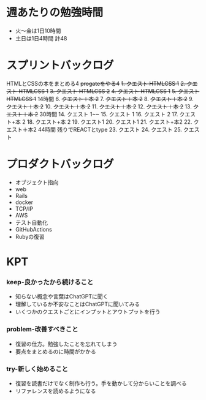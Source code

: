 
# 週あたりの勉強時間
- 火〜金は1日10時間
- 土日は1日4時間
計48

# スプリントバックログ
HTMLとCSSの本をまとめる4
~~progateをやる4~~
~~1. クエスト HTMLCSS 1~~
~~2. クエスト HTMLCSS 1~~
~~3. クエスト HTMLCSS 2~~
~~4. クエスト HTMLCSS 1~~
~~5. クエスト HTMLCSS 1~~
14時間
6. ~~クエスト＋本 2~~
7. ~~クエスト＋本 2~~
8. ~~クエスト＋本 2~~
9. ~~クエスト＋本 2~~
10. ~~クエスト＋本 2~~
11. ~~クエスト＋本 2~~
12. ~~クエスト＋本 2~~
13. ~~クエスト＋本 2~~
30時間
14. クエスト 1~~
15. クエスト 1
16. クエスト 2
17. クエスト+本 2
18. クエスト+本 2
19. クエスト1
20. クエスト1
21. クエスト+本2
22. クエスト＋本2
44時間
残りでREACTとtype
23. クエスト
24. クエスト
25. クエスト

# プロダクトバックログ
- オブジェクト指向
- web
- Rails
- docker
- TCP/IP
- AWS
- テスト自動化
- GitHubActions
- Rubyの復習

# KPT
### keep-良かったから続けること
- 知らない概念や言葉はChatGPTに聞く
- 理解しているか不安なことはChatGPTに聞いてみる
- いくつかのクエストごとにインプットとアウトプットを行う

### problem-改善すべきこと
- 復習の仕方。勉強したことを忘れてしまう
- 要点をまとめるのに時間がかかる

### try-新しく始めること
- 復習を読書だけでなく制作も行う。手を動かして分からいことを調べる
- リファレンスを読めるようになる
 